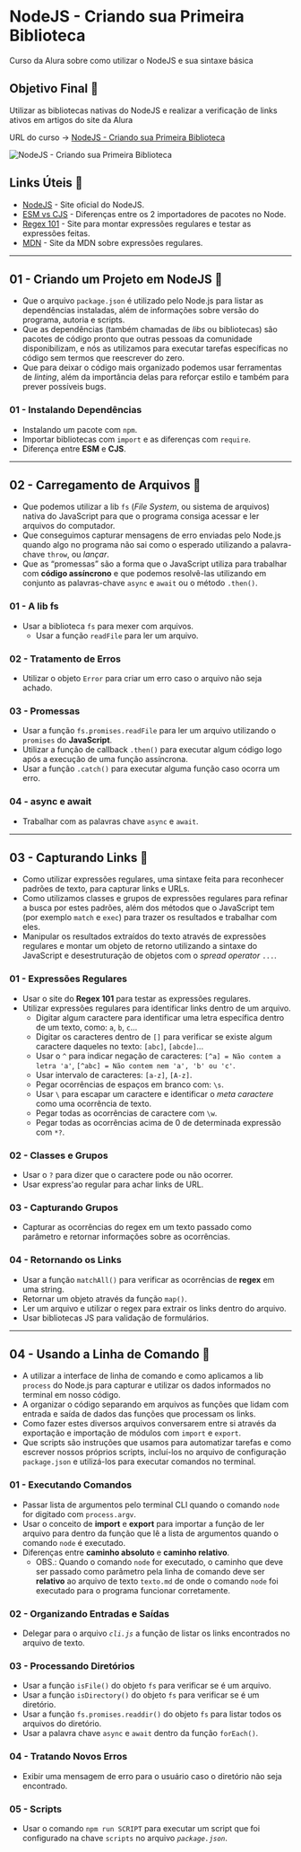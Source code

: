 # NodeJS - Criando sua Primeira Biblioteca

Curso da Alura sobre como utilizar o NodeJS e sua sintaxe básica

## Objetivo Final &#x1F3AF;

Utilizar as bibliotecas nativas do NodeJS e realizar a verificação de links ativos em artigos do site da Alura

URL do curso -> [NodeJS - Criando sua Primeira Biblioteca](https://cursos.alura.com.br/course/nodejs-criando-primeira-biblioteca)

![NodeJS - Criando sua Primeira Biblioteca](https://www.alura.com.br/assets/api/share/curso-nodejs-criando-primeira-biblioteca.png)

## Links Úteis &#x1F517;
* [NodeJS](https://www.alura.com.br/artigos/guia-importacao-exportacao-modulos-javascript) - Site oficial do NodeJS.
* [ESM vs CJS](https://www.alura.com.br/artigos/guia-importacao-exportacao-modulos-javascript) - Diferenças entre os 2 importadores de pacotes no Node.
* [Regex 101](https://regex101.com/) - Site para montar expressões regulares e testar as expressões feitas.
* [MDN](https://developer.mozilla.org/pt-BR/docs/Web/JavaScript/Guide/Regular_Expressions) - Site da MDN sobre expressões regulares.

***

## 01 - Criando um Projeto em NodeJS &#x1F516;
* Que o arquivo `package.json` é utilizado pelo Node.js para listar as dependências instaladas, além de informações sobre versão do programa, autoria e scripts.
* Que as dependências (também chamadas de *libs* ou bibliotecas) são pacotes de código pronto que outras pessoas da comunidade disponibilizam, e nós as utilizamos para executar tarefas específicas no código sem termos que reescrever do zero.
* Que para deixar o código mais organizado podemos usar ferramentas de *linting*, além da importância delas para reforçar estilo e também para prever possíveis bugs.

### 01 - Instalando Dependências
* Instalando um pacote com `npm`.
* Importar bibliotecas com `import` e as diferenças com `require`.
* Diferença entre **ESM** e **CJS**.

***

## 02 - Carregamento de Arquivos &#x1F516;
* Que podemos utilizar a lib `fs` (*File System*, ou sistema de arquivos) nativa do JavaScript para que o programa consiga acessar e ler arquivos do computador.
* Que conseguimos capturar mensagens de erro enviadas pelo Node.js quando algo no programa não sai como o esperado utilizando a palavra-chave `throw`, ou *lançar*.
* Que as “promessas” são a forma que o JavaScript utiliza para trabalhar com **código assíncrono** e que podemos resolvê-las utilizando em conjunto as palavras-chave `async` e `await` ou o método `.then()`.

### 01 - A lib fs
* Usar a biblioteca `fs` para mexer com arquivos.
    * Usar a função `readFile` para ler um arquivo.

### 02 - Tratamento de Erros
* Utilizar o objeto `Error` para criar um erro caso o arquivo não seja achado.

### 03 - Promessas
* Usar a função `fs.promises.readFile` para ler um arquivo utilizando o `promises` do **JavaScript**.
* Utilizar a função de callback `.then()` para executar algum código logo após a execução de uma função assíncrona.
* Usar a função `.catch()` para executar alguma função caso ocorra um erro.

### 04 - async e await
* Trabalhar com as palavras chave `async` e `await`.

***

## 03 - Capturando Links &#x1F516;
* Como utilizar expressões regulares, uma sintaxe feita para reconhecer padrões de texto, para capturar links e URLs.
* Como utilizamos classes e grupos de expressões regulares para refinar a busca por estes padrões, além dos métodos que o JavaScript tem (por exemplo `match` e `exec`) para trazer os resultados e trabalhar com eles.
* Manipular os resultados extraídos do texto através de expressões regulares e montar um objeto de retorno utilizando a sintaxe do JavaScript e desestruturação de objetos com o *spread operator* `...`.

### 01 - Expressões Regulares
* Usar o site do **Regex 101** para testar as expressões regulares.
* Utilizar expressões regulares para identificar links dentro de um arquivo.
    * Digitar algum caractere para identificar uma letra específica dentro de um texto, como: `a`, `b`, `c`...
    * Digitar os caracteres dentro de `[]` para verificar se existe algum caractere daqueles no texto: `[abc]`, `[abcde]`...
    * Usar o `^` para indicar negação de caracteres: `[^a] = Não contem a letra 'a'`, `[^abc] = Não contem nem 'a', 'b' ou 'c'`.
    * Usar intervalo de caracteres: `[a-z]`, `[A-z]`.
    * Pegar ocorrências de espaços em branco com: `\s`.
    * Usar `\` para escapar um caractere e identificar o *meta caractere* como uma ocorrência de texto.
    * Pegar todas as ocorrências de caractere com `\w`.
    * Pegar todas as ocorrências acima de 0 de determinada expressão com `*?`.

### 02 - Classes e Grupos
* Usar o `?` para dizer que o caractere pode ou não ocorrer.
* Usar express'ao regular para achar links de URL.

### 03 - Capturando Grupos
* Capturar as ocorrências do regex em um texto passado como parâmetro e retornar informações sobre as ocorrências.

### 04 - Retornando os Links
* Usar a função `matchAll()` para verificar as ocorrências de **regex** em uma string.
* Retornar um objeto através da função `map()`.
* Ler um arquivo e utilizar o regex para extrair os links dentro do arquivo.
* Usar bibliotecas JS para validação de formulários.

***

## 04 - Usando a Linha de Comando &#x1F516;
* A utilizar a interface de linha de comando e como aplicamos a lib `process` do Node.js para capturar e utilizar os dados informados no terminal em nosso código.
* A organizar o código separando em arquivos as funções que lidam com entrada e saída de dados das funções que processam os links.
* Como fazer estes diversos arquivos conversarem entre si através da exportação e importação de módulos com `import` e `export`.
* Que scripts são instruções que usamos para automatizar tarefas e como escrever nossos próprios scripts, incluí-los no arquivo de configuração `package.json` e utilizá-los para executar comandos no terminal.

### 01 - Executando Comandos
* Passar lista de argumentos pelo terminal CLI quando o comando `node` for digitado com `process.argv`.
* Usar o conceito de **import** e **export** para importar a função de ler arquivo para dentro da função que lê a lista de argumentos quando o comando `node` é executado.
* Diferenças entre **caminho absoluto** e **caminho relativo**.
    * OBS.: Quando o comando `node` for executado, o caminho que deve ser passado como parâmetro pela linha de comando deve ser **relativo** ao arquivo de texto `texto.md` de onde o comando `node` foi executado para o programa funcionar corretamente.

### 02 - Organizando Entradas e Saídas
* Delegar para o arquivo *`cli.js`* a função de listar os links encontrados no arquivo de texto.

### 03 - Processando Diretórios
* Usar a função `isFile()` do objeto `fs` para verificar se é um arquivo.
* Usar a função `isDirectory()` do objeto `fs` para verificar se é um diretório.
* Usar a função `fs.promises.readdir()` do objeto `fs` para listar todos os arquivos do diretório.
* Usar a palavra chave `async` e `await` dentro da função `forEach()`.

### 04 - Tratando Novos Erros
* Exibir uma mensagem de erro para o usuário caso o diretório não seja encontrado.

### 05 - Scripts
* Usar o comando `npm run SCRIPT` para executar um script que foi configurado na chave `scripts` no arquivo *`package.json`*.